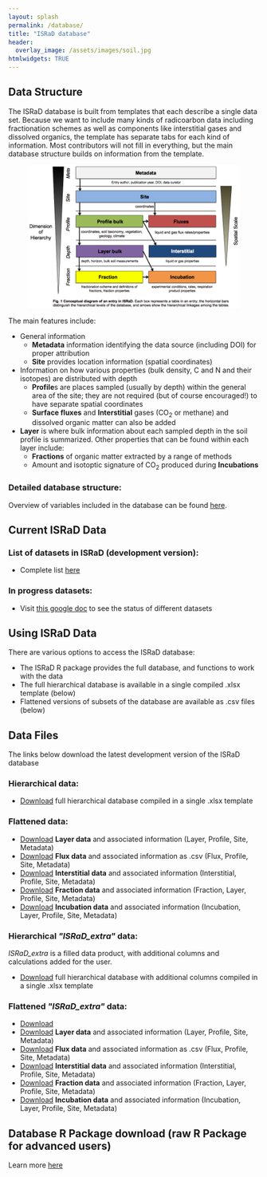 ```yaml
---
layout: splash
permalink: /database/
title: "ISRaD database"
header:
  overlay_image: /assets/images/soil.jpg
htmlwidgets: TRUE
--- 
```


## Data Structure

The ISRaD database is built from templates that each describe a single data set.  Because we want to include many kinds of radicoarbon data including fractionation schemes as well as components like interstitial gases and dissolved organics, the template has separate tabs for each kind of information.  Most contributors will not fill in everything, but the main database structure builds on information from the template.

<figure>
	<img src="https://github.com/International-Soil-Radiocarbon-Database/ISRaD/raw/gh-pages/assets/images/structure_new.png" width = "500">
</figure>

The main features include:
* General information
	* **Metadata** information identifying the data source (including DOI) for proper attribution
	* **Site** provides location information (spatial coordinates)
* Information on how various properties (bulk density, C and N and their isotopes) are distributed with depth
	* **Profile**s are places sampled (usually by depth) within the general area of the site; they are not required (but of course encouraged!) to have separate spatial coordinates
	* **Surface fluxes** and **Interstitial** gases (CO<sub>2</sub> or methane) and dissolved organic matter can also be added
* **Layer** is where bulk information about each sampled depth in the soil profile is summarized. Other properties that can be found within each layer include:
	* **Fractions** of organic matter extracted by a range of methods
	* Amount and isotoptic signature of CO<sub>2</sub> produced during **Incubations** 

### Detailed database structure:
Overview of variables included in the database can be found [here](https://international-soil-radiocarbon-database.github.io/ISRaD/database_structure/).

## Current ISRaD Data
### List of datasets in ISRaD (development version):
* Complete list [here](https://github.com/International-Soil-Radiocarbon-Database/ISRaD/blob/master/ISRaD_data_files/database/credits.md)


### In progress datasets:
* Visit [this google doc](https://docs.google.com/spreadsheets/d/1lezUOJjYnB7KtXGDDFO_PKWLtx_7NZ3WaOubP2zUX-g/edit?usp=sharing) to see the status of different datasets 

## Using ISRaD Data
There are various options to access the ISRaD database: 
*   The ISRaD R package provides the full database, and functions to work with the data
*   The full hierarchical database is available in a single compiled .xlsx template (below)
*   Flattened versions of subsets of the database are available as .csv files (below)

## Data Files 
The links below download the latest development version of the ISRaD database
### Hierarchical data:
*   [Download](https://github.com/International-Soil-Radiocarbon-Database/ISRaD/raw/master/ISRaD_data_files/database/ISRaD_list.xlsx)
 full hierarchical database compiled in a single .xlsx template 
### Flattened data:
*   [Download](https://github.com/International-Soil-Radiocarbon-Database/ISRaD/raw/master/ISRaD_data_files/database/ISRaD_data_flat_layer.csv) **Layer data** and associated information (Layer, Profile, Site, Metadata)
*   [Download](https://github.com/International-Soil-Radiocarbon-Database/ISRaD/raw/master/ISRaD_data_files/database/ISRaD_data_flat_flux.csv) **Flux data** and associated information as .csv (Flux, Profile, Site, Metadata)
*   [Download](https://github.com/International-Soil-Radiocarbon-Database/ISRaD/raw/master/ISRaD_data_files/database/ISRaD_data_flat_interstitial.csv) **Interstitial data** and associated information (Interstitial, Profile, Site, Metadata)
*   [Download](https://github.com/International-Soil-Radiocarbon-Database/ISRaD/raw/master/ISRaD_data_files/database/ISRaD_data_flat_fraction.csv) **Fraction data** and associated information (Fraction, Layer, Profile, Site, Metadata) 
*   [Download](https://github.com/International-Soil-Radiocarbon-Database/ISRaD/raw/master/ISRaD_data_files/database/ISRaD_data_flat_incubation.csv) **Incubation data** and associated information (Incubation, Layer, Profile, Site, Metadata)

### Hierarchical *"ISRaD_extra"* data:
*ISRaD_extra* is a filled data product, with additional columns and calculations added for the user.
*   [Download](https://github.com/International-Soil-Radiocarbon-Database/ISRaD/raw/master/ISRaD_data_files/database/ISRaD_extra_list.xlsx)
 full hierarchical database with additional columns compiled in a single .xlsx template
### Flattened *"ISRaD_extra"* data:
*   <a href="https://github.com/International-Soil-Radiocarbon-Database/ISRaD/raw/master/ISRaD_data_files/database/ISRaD_extra_flat_layer.csv" download>Download</a>
*   [Download](https://github.com/International-Soil-Radiocarbon-Database/ISRaD/raw/master/ISRaD_data_files/database/ISRaD_extra_flat_layer.csv) **Layer data** and associated information (Layer, Profile, Site, Metadata)
*   [Download](https://github.com/International-Soil-Radiocarbon-Database/ISRaD/raw/master/ISRaD_data_files/database/ISRaD_extra_flat_flux.csv) **Flux data** and associated information as .csv (Flux, Profile, Site, Metadata)
*   [Download](https://github.com/International-Soil-Radiocarbon-Database/ISRaD/raw/master/ISRaD_data_files/database/ISRaD_extra_flat_interstitial.csv) **Interstitial data** and associated information (Interstitial, Profile, Site, Metadata)
*   [Download](https://github.com/International-Soil-Radiocarbon-Database/ISRaD/raw/master/ISRaD_data_files/database/ISRaD_extra_flat_fraction.csv) **Fraction data** and associated information (Fraction, Layer, Profile, Site, Metadata) 
*   [Download](https://github.com/International-Soil-Radiocarbon-Database/ISRaD/raw/master/ISRaD_data_files/database/ISRaD_extra_flat_incubation.csv) **Incubation data** and associated information (Incubation, Layer, Profile, Site, Metadata)


## Database R Package download (raw R Package for advanced users)

Learn more [here](https://international-soil-radiocarbon-database.github.io/ISRaD/rpackage/)
